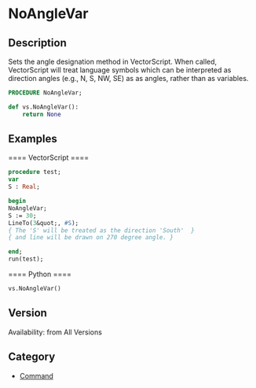 # NoAngleVar

## Description
Sets the angle designation method in VectorScript. When called, VectorScript will treat language symbols which can be interpreted as direction angles (e.g., N, S, NW, SE) as as angles, rather than as variables.

```pascal
PROCEDURE NoAngleVar;
```

```python
def vs.NoAngleVar():
    return None
```

## Examples
==== VectorScript ====
```pascal
procedure test;
var
S : Real;

begin
NoAngleVar;
S := 30;
LineTo(3&quot;, #S);
{ The 'S' will be treated as the direction 'South'  }
{ and line will be drawn on 270 degree angle. }

end;
run(test);
```
==== Python ====
```python
vs.NoAngleVar()
```

## Version
Availability: from All Versions

## Category
* [Command](../Categories/Command.md)
